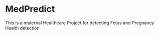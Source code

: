 # MedPredict
This is a maternal Healthcare Project for detecting Fetus and Pregnancy Health detection
